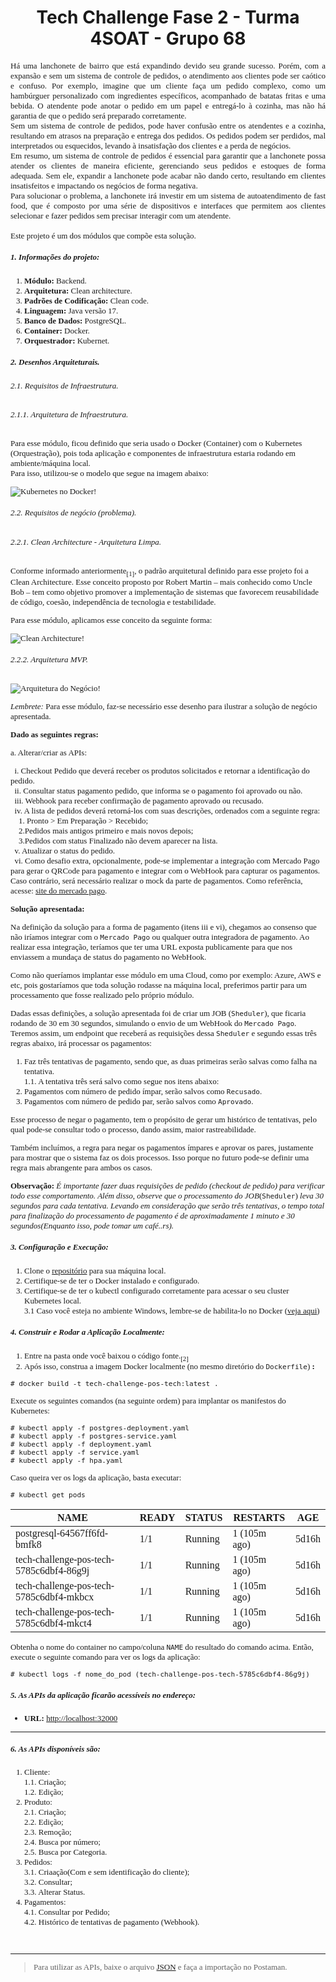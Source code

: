 <h1 align="center">Tech Challenge Fase 2 - Turma 4SOAT - Grupo 68</h1>

<span style="font-family:Times New Roman; font-size:13px;">

<div align="justify">
Há uma lanchonete de bairro que está expandindo devido seu grande sucesso. Porém, com a expansão e sem um sistema de controle de pedidos, o atendimento aos clientes pode ser caótico e confuso. Por exemplo, imagine que um cliente faça um pedido complexo, como um hambúrguer personalizado com ingredientes específicos, acompanhado de batatas fritas e uma bebida. O atendente pode anotar o pedido em um papel e entregá-lo à cozinha, mas não há garantia de que o pedido será preparado corretamente.<br/>
Sem um sistema de controle de pedidos, pode haver confusão entre os atendentes e a cozinha, resultando em atrasos na preparação e entrega dos pedidos. Os pedidos podem ser perdidos, mal interpretados ou esquecidos, levando à insatisfação dos clientes e a perda de negócios.<br/>
Em resumo, um sistema de controle de pedidos é essencial para garantir que a lanchonete possa atender os clientes de maneira eficiente, gerenciando seus pedidos e estoques de forma adequada. Sem ele, expandir a lanchonete pode acabar não dando certo, resultando em clientes insatisfeitos e impactando os negócios de forma negativa.<br/>
Para solucionar o problema, a lanchonete irá investir em um sistema de autoatendimento de fast food, que é composto por uma série de dispositivos e interfaces que permitem aos clientes selecionar e fazer pedidos sem precisar interagir com um atendente.<br/><br/>
Este projeto é um dos módulos que compõe esta solução.
</div>

##### 1. Informações do projeto:

1. **Módulo:** Backend.
1. **Arquitetura:** Clean architecture.
1. **Padrões de Codificação:** Clean code.
1. **Linguagem:** Java versão 17.
1. **Banco de Dados:** PostgreSQL. 
1. **Container:** Docker.
1. **Orquestrador:** Kubernet.


##### 2. Desenhos Arquiteturais.

###### 2.1. Requisitos de Infraestrutura.

###### 2.1.1. Arquitetura de Infraestrutura.

Para esse módulo, ficou definido que seria usado o Docker (Container) com o Kubernetes (Orquestração), pois toda aplicação e componentes de infraestrutura  estaria rodando em ambiente/máquina local. <br/>
Para isso, utilizou-se o modelo que segue na imagem abaixo:

![Kubernetes no Docker!](src/main/resources/images/kubernetes-in-docker.png "Arquitetura do Kubernetes rodando no Docker")

###### 2.2. Requisitos de negócio (problema).

###### 2.2.1. Clean Architecture - Arquitetura Limpa.
Conforme informado anteriormente<sub>[1]</sub>, o padrão arquitetural definido para esse projeto foi a Clean Architecture. Esse conceito proposto por Robert Martin – mais conhecido como Uncle Bob – tem como objetivo promover a implementação de sistemas que favorecem reusabilidade de código, coesão, independência de tecnologia e testabilidade.

Para esse módulo, aplicamos esse conceito da seguinte forma:

![Clean Architecture!](src/main/resources/images/clean-architecture.png "Clean Architecture")


###### 2.2.2. Arquitetura MVP.
![Arquitetura do Negócio!](src/main/resources/images/arquitetura-negocio.png "Arquitetura do Negócio")


*Lembrete:* Para esse módulo, faz-se necessário esse desenho para ilustrar a solução de negócio apresentada.

**Dado as seguintes regras:** 

a. 	Alterar/criar as APIs: 
             
&nbsp;&nbsp;i.	Checkout Pedido que deverá receber os produtos solicitados e retornar a identificação do pedido.<br/>
&nbsp;&nbsp;ii.	Consultar status pagamento pedido, que informa se o pagamento foi aprovado ou não.<br/>
&nbsp;&nbsp;iii. Webhook para receber confirmação de pagamento aprovado ou recusado.<br/>
&nbsp;&nbsp;iv. A lista de pedidos deverá retorná-los com suas descrições, ordenados com a seguinte regra: <br/>
&nbsp;&nbsp;&nbsp;&nbsp;1. Pronto > Em Preparação > Recebido;<br/>
&nbsp;&nbsp;&nbsp;&nbsp;2.Pedidos mais antigos primeiro e mais novos depois;<br/>
&nbsp;&nbsp;&nbsp;&nbsp;3.Pedidos com status Finalizado não devem aparecer na lista.<br/>
&nbsp;&nbsp;v.	Atualizar o status do pedido.<br/>
&nbsp;&nbsp;vi.	Como desafio extra, opcionalmente, pode-se implementar a integração com Mercado Pago para gerar o QRCode para pagamento e integrar com o WebHook para capturar os pagamentos. Caso contrário, será necessário realizar o mock da parte de pagamentos. Como referência, acesse: <a href="https://www.mercadopago.com.br/developers/pt/docs/qr-code/integration-configuration/qr-dynamic/integration" rel="noopener" target="_blank">site do mercado pago</a>.


**Solução apresentada:**

Na definição da solução para a forma de pagamento (itens iii e vi), chegamos ao consenso que não iríamos integrar com o `Mercado Pago` ou qualquer outra integradora de pagamento. Ao realizar essa integração, teríamos que ter uma URL exposta publicamente para que nos enviassem a mundaça de status do pagamento no WebHook. 

Como não queríamos implantar esse módulo em uma Cloud, como por exemplo: Azure, AWS e etc, pois gostaríamos que toda solução rodasse na máquina local, preferimos partir para um processamento que fosse realizado pelo próprio módulo.

Dadas essas definições, a solução apresentada foi de criar um JOB (`Sheduler`), que ficaria rodando de 30 em 30 segundos, simulando o envio de um WebHook do `Mercado Pago`. Teremos assim, um endpoint que receberá as requisições dessa `Sheduler` e segundo essas três regras abaixo, irá processar os pagamentos:

1. Faz três tentativas de pagamento, sendo que, as duas primeiras serão salvas como falha na tentativa. <br/>
 1.1. A tentativa três será salvo como segue nos itens abaixo:
1. Pagamentos com número de pedido ímpar, serão salvos como `Recusado`.
1. Pagamentos com número de pedido par, serão salvos como `Aprovado`.


Esse processo de negar o pagamento, tem o propósito de gerar um histórico de tentativas, pelo qual pode-se consultar todo o processo, dando assim, maior rastreabilidade. 

Também incluímos, a regra para negar os pagamentos ímpares e aprovar os pares, justamente para mostrar que o sistema faz os dois processos. Isso porque no futuro pode-se definir uma regra mais abrangente para ambos os casos. 

**Observação:** *É importante fazer duas requisições de pedido (checkout de pedido) para verificar todo esse comportamento. Além disso, observe que o processamento do JOB*(`Sheduler`) *leva 30 segundos para cada tentativa. Levando em consideração que serão três tentativas, o tempo total para finalização do processamento de pagamento é de aproximadamente 1 minuto e 30 segundos(Enquanto isso, pode tomar um café..rs).*

##### 3. Configuração e Execução: 

1. Clone o [repositório](https://github.com/gleniomontovani/tech-challenge-pos-tech.git) para sua máquina local.
1. Certifique-se de ter o Docker instalado e configurado.
1. Certifique-se de ter o kubectl configurado corretamente para acessar o seu cluster Kubernetes local. <br>
3.1 Caso você esteja no ambiente Windows, lembre-se de habilita-lo no Docker ([veja aqui](https://birthday.play-with-docker.com/kubernetes-docker-desktop/))

##### 4. Construir e Rodar a Aplicação Localmente:

1. Entre na pasta onde você baixou o código fonte.<sub>[2]</sub>
2. Após isso, construa a imagem Docker localmente (no mesmo diretório do `Dockerfile`) **:**

```
# docker build -t tech-challenge-pos-tech:latest . 
```

Execute os seguintes comandos (na seguinte ordem) para implantar os manifestos do Kubernetes:

```
# kubectl apply -f postgres-deployment.yaml
# kubectl apply -f postgres-service.yaml
# kubectl apply -f deployment.yaml
# kubectl apply -f service.yaml
# kubectl apply -f hpa.yaml
```

Caso queira ver os logs da aplicação, basta executar:

```
# kubectl get pods 
```

|NAME         							    |READY |STATUS |RESTARTS    |AGE  |
|-------------------------------------------|------|-------|------------|-----|
|postgresql-64567ff6fd-bmfk8 			    | 1/1  |Running|1 (105m ago)|5d16h|    
|tech-challenge-pos-tech-5785c6dbf4-86g9j   | 1/1  |Running|1 (105m ago)|5d16h|
|tech-challenge-pos-tech-5785c6dbf4-mkbcx	| 1/1  |Running|1 (105m ago)|5d16h|
|tech-challenge-pos-tech-5785c6dbf4-mkct4	| 1/1  |Running|1 (105m ago)|5d16h|

Obtenha o nome do container no campo/coluna `NAME` do resultado do comando acima. Então, execute o seguinte comando para ver os logs da aplicação:

```
# kubectl logs -f nome_do_pod (tech-challenge-pos-tech-5785c6dbf4-86g9j)
```


##### 5. As APIs da aplicação ficarão acessíveis no endereço: 

- **URL:** [http://localhost:32000](http://localhost:32000)


---
##### 6. As APIs disponíveis são: &nbsp;

1. Cliente:   
 1.1. Criação;    
 1.2. Edição;  
1. Produto:   
 2.1. Criação;   
 2.2. Edição;  
 2.3. Remoção;   
 2.4. Busca por número;   
 2.5. Busca por Categoria.
1. Pedidos: <br>
 3.1. Criaação(Com e sem identificação do cliente); <br>
 3.2. Consultar; <br>
 3.3. Alterar Status.
1. Pagamentos:   
 4.1. Consultar por Pedido; <br>
 4.2. Histórico de tentativas de pagamento (Webhook).

&nbsp;

---

>Para utilizar as APIs, baixe o arquivo [JSON](https://github.com/gleniomontovani/tech-challenge-pos-tech/blob/main/Tech-challenge.postman_collection.json) e faça a importação no Postaman.

&nbsp;&nbsp;

</span>
